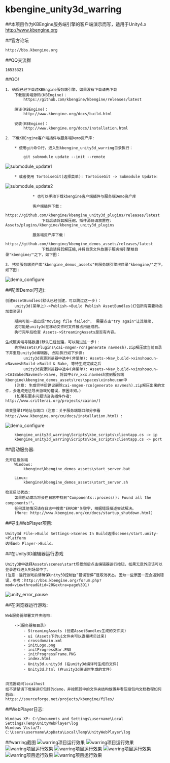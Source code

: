 kbengine_unity3d_warring
=============

##本项目作为KBEngine服务端引擎的客户端演示而写，适用于Unity4.x
http://www.kbengine.org

##官方论坛

	http://bbs.kbengine.org


##QQ交流群

	16535321 


##GO!

	1. 确保已经下载过KBEngine服务端引擎，如果没有下载请先下载
		下载服务端源码(KBEngine)：
			https://github.com/kbengine/kbengine/releases/latest

		编译(KBEngine)：
			http://www.kbengine.org/docs/build.html

		安装(KBEngine)：
			http://www.kbengine.org/docs/installation.html

	2. 下载KBEngine客户端插件与服务端Demo资产库:

		* 使用git命令行，进入到kbengine_unity3d_warring目录执行：

			git submodule update --init --remote
![submodule_update1](http://www.kbengine.org/assets/img/screenshots/gitbash_submodule.png)

		* 或者使用 TortoiseGit(选择菜单): TortoiseGit -> Submodule Update:
![submodule_update2](http://www.kbengine.org/assets/img/screenshots/unity3d_plugins_submodule_update.jpg)

                * 也可以手动下载kbengine客户端插件与服务端Demo资产库

		        客户端插件下载：
		            https://github.com/kbengine/kbengine_unity3d_plugins/releases/latest
		            下载后请将其解压缩，插件源码请放置在: Assets/plugins/kbengine/kbengine_unity3d_plugins

		        服务端资产库下载：
		            https://github.com/kbengine/kbengine_demos_assets/releases/latest
		            下载后请将其解压缩,并将目录文件放置于服务端引擎根目录"kbengine/"之下，如下图：

	3. 拷贝服务端资产库"kbengine_demos_assets"到服务端引擎根目录"kbengine/"之下，如下图：
![demo_configure](http://www.kbengine.org/assets/img/screenshots/demo_copy_kbengine.jpg)


##配置Demo(可选):

	创建AssetBundles(默认已经创建，可以跳过这一步)：
		unity3d(菜单上)->Publish->Build Publish AssetBundles(打包所有需要动态加载资源)

		期间可能一直出现"Moving file failed"， 需要点击"try again"让其继续, 
		这可能是unity3d在移动文件时文件被占用造成的。
		执行完毕后检查 Assets->StreamingAssets是否有内容。

	生成服务端寻路数据(默认已经创建，可以跳过这一步)：
		先将Assets\Plugins\cai-nmgen-rcn(generate navmesh).zip解压放当前目录下并重启unity3d编辑器, 然后执行如下步骤:
			unity3d资源浏览器中选中(非菜单): Assets->Nav_build->xinshoucun->NavmeshBuild->Build & Bake, 等待生成完成之后
			unity3d资源浏览器中选中(非菜单): Assets->Nav_build->xinshoucun->CAIBakedNavmesh->Save, 将其中srv_xxx.navmesh放到服务端kbengine\kbengine_demos_assets\res\spaces\xinshoucun中
		(注意: 生成完毕后建议删除cai-nmgen-rcn(generate navmesh).zip解压出来的文件，会造成无法导出游戏的错误，原因未知。)
		(如果有更多问题请咨询插件作者: http://www.critterai.org/projects/cainav/)

	改变登录IP地址与端口（注意：关于服务端端口部分参看http://www.kbengine.org/cn/docs/installation.html）:
![demo_configure](http://www.kbengine.org/assets/img/screenshots/demo_configure.jpg)

		kbengine_unity3d_warring\Scripts\kbe_scripts\clientapp.cs -> ip
		kbengine_unity3d_warring\Scripts\kbe_scripts\clientapp.cs -> port

##启动服务器:

	先开启服务端
		Windows:
			kbengine\kbengine_demos_assets\start_server.bat

		Linux:
			kbengine\kbengine_demos_assets\start_server.sh

	检查启动状态:
		如果启动成功将会在日志中找到"Components::process(): Found all the components!"。
		任何其他情况请在日志中搜索"ERROR"关键字，根据错误描述尝试解决。
		(More: http://www.kbengine.org/cn/docs/startup_shutdown.html)

##导出WebPlayer项目:

	Unity3d File->Build Settings->Scenes In Build选择scenes/start.unity->Platform
	选择Web Player->Build。 


##在Unity3D编辑器运行游戏
	
	Unity3D中选择Assets\scenes\start场景然后点击编辑器运行按钮，如果无意外应该可以登录游戏进入到场景中了。
	(注意：运行游戏前请确保Unity3D控制台“错误暂停”是取消状态，因为一些原因一定会遇到错误，参考：http://bbs.kbengine.org/forum.php?mod=viewthread&tid=20&extra=page%3D1)

![unity_error_pause](http://www.kbengine.org/assets/img/screenshots/unity_error_pause.png)


##在浏览器运行游戏:

	Web服务器部署文件夹结构:

		->(服务器根目录)
			- StreamingAssets (创建AssetBundles生成的文件夹)
			- ui (Assets下的ui文件夹可以直接拷贝过来)
			- crossdomain.xml
			- initLogo.png
			- initProgressBar.PNG
			- initProgressFrame.PNG
			- index.html
			- Unity3d.unity3d (在unity3d编译时生成的文件)
			- Unity3d.html (在unity3d编译时生成的文件)


	浏览器访问localhost
	如不清楚请下载编译打包好的demo，并按照其中的文件夹结构放置并看压缩包内文档教程如何启动:
	https://sourceforge.net/projects/kbengine/files/


##WebPlayer日志:

	Windows XP: C:\Documents and Settings\username\Local  Settings\Temp\UnityWebPlayer\log
	Windows Vista/7: C:\Users\username\AppData\Local\Temp\UnityWebPlayer\log

##warring截图
![warring项目运行效果](http://www.kbengine.org/assets/img/screenshots/unity3d_demo1.jpg)
![warring项目运行效果](http://www.kbengine.org/assets/img/screenshots/unity3d_demo2.jpg)
![warring项目运行效果](http://www.kbengine.org/assets/img/screenshots/unity3d_demo3.jpg)
![warring项目运行效果](http://www.kbengine.org/assets/img/screenshots/unity3d_demo4.jpg)
![warring项目运行效果](http://www.kbengine.org/assets/img/screenshots/unity3d_demo5.jpg)
![warring项目运行效果](http://www.kbengine.org/assets/img/screenshots/unity3d_demo6.jpg)
![warring项目运行效果](http://www.kbengine.org/assets/img/screenshots/unity3d_demo33.jpg)
